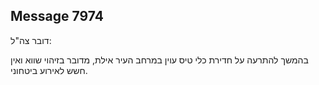## Message 7974

דובר צה"ל:

בהמשך להתרעה על חדירת כלי טיס עוין במרחב העיר אילת, מדובר בזיהוי שווא ואין חשש לאירוע ביטחוני.

